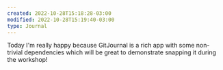 ```yaml
---
created: 2022-10-28T15:18:28-03:00
modified: 2022-10-28T15:19:40-03:00
type: Journal
---
```


Today I'm really happy because GitJournal is a rich app with some non-trivial dependencies which will be great to demonstrate snapping it during the workshop!
